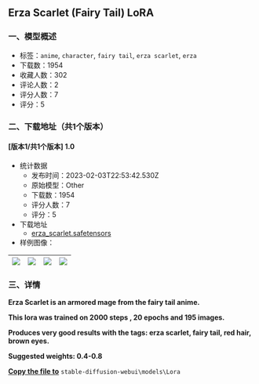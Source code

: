 ## Erza Scarlet (Fairy Tail) LoRA
### 一、模型概述

- 标签：`anime`, `character`, `fairy tail`, `erza scarlet`, `erza`
- 下载数：1954
- 收藏人数：302
- 评论人数：2
- 评分人数：7
- 评分：5

### 二、下载地址（共1个版本）

#### [版本1/共1个版本] 1.0

- 统计数据
  - 发布时间：2023-02-03T22:53:42.530Z
  - 原始模型：Other
  - 下载数：1954
  - 评分人数：7
  - 评分：5
- 下载地址
  - [erza_scarlet.safetensors](https://civitai.com/api/download/models/7627)
- 样例图像：

| <img src="https://image.civitai.com/xG1nkqKTMzGDvpLrqFT7WA/90e17d45-05f4-4f73-f06d-ccd041d5e200/width=450/71546.jpeg" /> | <img src="https://image.civitai.com/xG1nkqKTMzGDvpLrqFT7WA/00c814e3-1fe7-499d-96e0-163c5a531400/width=450/71550.jpeg" /> | <img src="https://image.civitai.com/xG1nkqKTMzGDvpLrqFT7WA/80546c2d-c5df-48f1-9073-bf023fd08900/width=450/71549.jpeg" /> | <img src="https://image.civitai.com/xG1nkqKTMzGDvpLrqFT7WA/8281aa7b-6279-4e97-7706-63b2a37aa800/width=450/71548.jpeg" /> |
| ---- | ---- | ---- | ---- |


### 三、详情
<p><strong>Erza Scarlet is an armored mage from the fairy tail anime.</strong></p><p><strong>This lora was trained on 2000 steps , 20 epochs and 195 images.</strong></p><p><strong>Produces very good results with the tags: erza scarlet, fairy tail, red hair, brown eyes.</strong></p><p><strong>Suggested weights: 0.4-0.8</strong></p><p><strong><u>Copy the file to</u></strong> <code>stable-diffusion-webui\models\Lora</code></p>